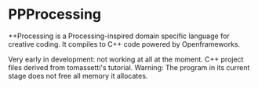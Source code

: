# PPProcessing
++Processing is a Processing-inspired domain specific language for creative coding. It compiles to C++ code powered by Openframeworks.

Very early in development: not working at all at the moment. C++ project files derived from tomassetti's tutorial. Warning: The program in its current stage does not free all memory it allocates.